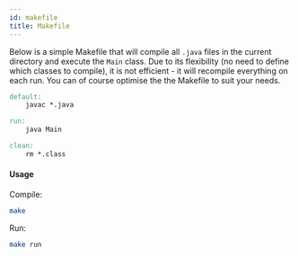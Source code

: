 ```yaml
---
id: makefile
title: Makefile
---
```


Below is a simple Makefile that will compile all `.java` files in the current directory and execute the `Main` class.
Due to its flexibility (no need to define which classes to compile), it is not efficient - it will recompile everything on each run.
You can of course optimise the the Makefile to suit your needs.

```makefile
default:
    javac *.java

run:
    java Main

clean:
    rm *.class
```

#### Usage
Compile:
```sh
make
```

Run:
```sh
make run
```